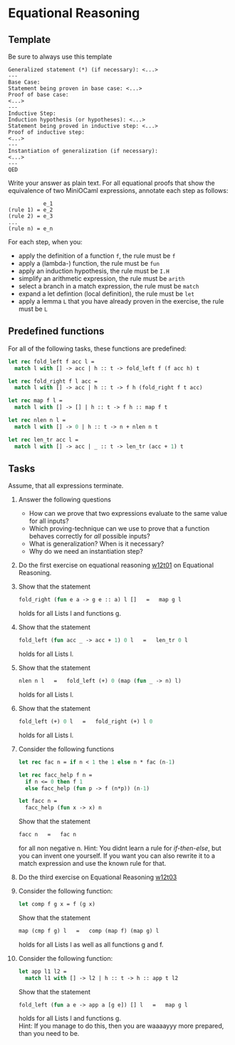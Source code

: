 # Equational Reasoning

## Template

Be sure to always use this template

```text
Generalized statement (*) (if necessary): <...>
---
Base Case:
Statement being proven in base case: <...>
Proof of base case:
<...>
---
Inductive Step:
Induction hypothesis (or hypotheses): <...>
Statement being proved in inductive step: <...>
Proof of inductive step:
<...>
---
Instantiation of generalization (if necessary):
<...>
---
QED
```

Write your answer as plain text. For all equational proofs that show the equivalence of two MiniOCaml expressions, annotate each step as follows:

```text
           e_1
(rule 1) = e_2
(rule 2) = e_3
...
(rule n) = e_n
```

For each step, when you:

+ apply the definition of a function `f`, the rule must be `f`
+ apply a (lambda-) function, the rule must be `fun`
+ apply an induction hypothesis, the rule must be `I.H`
+ simplify an arithmetic expression, the rule must be `arith`
+ select a branch in a match expression, the rule must be `match`
+ expand a let defintion (local definition), the rule must be `let`
+ apply a lemma `L` that you have already proven in the exercise, the rule must be `L`

## Predefined functions

For all of the following tasks, these functions are predefined:

```ocaml
let rec fold_left f acc l =
  match l with [] -> acc | h :: t -> fold_left f (f acc h) t

let rec fold_right f l acc =
  match l with [] -> acc | h :: t -> f h (fold_right f t acc)

let rec map f l =
  match l with [] -> [] | h :: t -> f h :: map f t

let rec nlen n l =
  match l with [] -> 0 | h :: t -> n + nlen n t

let rec len_tr acc l = 
  match l with [] -> acc | _ :: t -> len_tr (acc + 1) t
```

## Tasks

Assume, that all expressions terminate.

1. Answer the following questions
    + How can we prove that two expressions evaluate to the same value for all inputs?
    + Which proving-technique can we use to prove that a function behaves correctly for *all* possible inputs?
    + What is generalization? When is it necessary?
    + Why do we need an instantiation step?

2. Do the first exercise on equational reasoning [w12t01](https://artemis.ase.in.tum.de/courses/253/exercises/10310) on Equational Reasoning.

3. Show that the statement

    ```ocaml
    fold_right (fun e a -> g e :: a) l []   =   map g l
    ```

    holds for all Lists l and functions g.
4. Show that the statement

    ```ocaml
    fold_left (fun acc _ -> acc + 1) 0 l   =   len_tr 0 l
    ```

    holds for all Lists l.
5. Show that the statement

    ```ocaml
    nlen n l   =   fold_left (+) 0 (map (fun _ -> n) l)
    ```

    holds for all Lists l.
6. Show that the statement

   ```ocaml
   fold_left (+) 0 l   =   fold_right (+) l 0
   ```

   holds for all Lists l.
7. Consider the following functions

   ```ocaml
   let rec fac n = if n < 1 the 1 else n * fac (n-1)

   let rec facc_help f n =
     if n <= 0 then f 1
     else facc_help (fun p -> f (n*p)) (n-1)

   let facc n = 
     facc_help (fun x -> x) n
   ```

   Show that the statement

   ```ocaml
   facc n   =   fac n
   ```

   for all non negative n.
   Hint: You didnt learn a rule for *if-then-else*, but you can invent one yourself. If you want you can also
   rewrite it to a match expression and use the known rule for that.
8. Do the third exercise on Equational Reasoning [w12t03](https://artemis.ase.in.tum.de/courses/253/exercises/10312)
9. Consider the following function:

   ```ocaml
   let comp f g x = f (g x)
   ```

   Show that the statement

    ```ocaml
    map (cmp f g) l   =   comp (map f) (map g) l
    ```

    holds for all Lists l as well as all functions g and f.

10. Consider the following function:

    ```ocaml
    let app l1 l2 = 
      match l1 with [] -> l2 | h :: t -> h :: app t l2
    ```

    Show that the statement

    ```ocaml
    fold_left (fun a e -> app a [g e]) [] l   =   map g l
    ```

    holds for all Lists l and functions g.\
    Hint: If you manage to do this, then you are waaaayyy more prepared, than you need to be.
